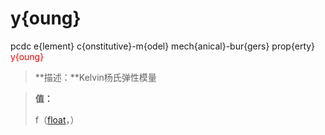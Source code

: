 # y{oung}
pcdc e{lement} c{onstitutive}-m{odel} mech{anical}-bur{gers} prop{erty} <span style='color: red;'>y{oung}</span>
> **描述：**Kelvin杨氏弹性模量

> 
> **值：**
> 
> f（[float](数据类型/float/)，）

